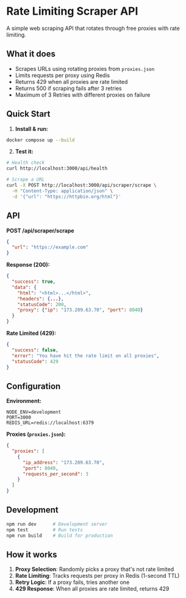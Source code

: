 # Rate Limiting Scraper API

A simple web scraping API that rotates through free proxies with rate limiting.

## What it does

- Scrapes URLs using rotating proxies from `proxies.json`
- Limits requests per proxy using Redis
- Returns 429 when all proxies are rate limited
- Returns 500 if scraping fails after 3 retries
- Maximum of 3 Retries with different proxies on failure

## Quick Start

1. **Install & run:**

```bash
docker compose up --build
```

2. **Test it:**

```bash
# Health check
curl http://localhost:3000/api/health

# Scrape a URL
curl -X POST http://localhost:3000/api/scraper/scrape \
  -H "Content-Type: application/json" \
  -d '{"url": "https://httpbin.org/html"}'
```

## API

**POST /api/scraper/scrape**

```json
{
  "url": "https://example.com"
}
```

**Response (200):**

```json
{
  "success": true,
  "data": {
    "html": "<html>...</html>",
    "headers": {...},
    "statusCode": 200,
    "proxy": {"ip": "173.209.63.70", "port": 8040}
  }
}
```

**Rate Limited (429):**

```json
{
  "success": false,
  "error": "You have hit the rate limit on all proxies",
  "statusCode": 429
}
```

## Configuration

**Environment:**

```env
NODE_ENV=development
PORT=3000
REDIS_URL=redis://localhost:6379
```

**Proxies (`proxies.json`):**

```json
{
  "proxies": [
    {
      "ip_address": "173.209.63.70",
      "port": 8040,
      "requests_per_second": 3
    }
  ]
}
```

## Development

```bash
npm run dev      # Development server
npm test         # Run tests
npm run build    # Build for production
```

## How it works

1. **Proxy Selection**: Randomly picks a proxy that's not rate limited
2. **Rate Limiting**: Tracks requests per proxy in Redis (1-second TTL)
3. **Retry Logic**: If a proxy fails, tries another one
4. **429 Response**: When all proxies are rate limited, returns 429
